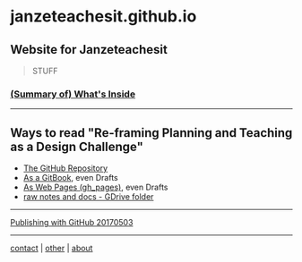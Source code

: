 # janzeteachesit.github.io
## Website for Janzeteachesit

> STUFF

### [\(Summary of\) What's Inside ](SUMMARY.md)

___

## Ways to read "Re-framing Planning and Teaching as a Design Challenge"
- [The GitHub Repository](https://github.com/janzeteachesit/janzeteachesit.github.io)
- [As a GitBook](https://janzeteachesit.gitbooks.io/janzeteachesit/content/), even Drafts
- [As Web Pages \(gh_pages\)](https://janzeteachesit.github.io/), even Drafts
- [raw notes and docs - GDrive folder](https://drive.google.com/open?id=0BysMfTbvAUUVckNKU2hhM09mbkk)

___
[Publishing with GitHub 20170503](https://drive.google.com/open?id=1Tu_b1oixurg9lId2z3LH_ZiLz1sH9sYD9ypdmZGwE9c)
___
[contact](contact.md) | [other](other.md) | [about](about.md)

